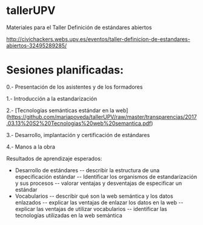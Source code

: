# tallerUPV
Materiales para el Taller Definición de estándares abiertos

http://civichackers.webs.upv.es/eventos/taller-definicion-de-estandares-abiertos-32495289285/

# Sesiones planificadas:

0.- Presentación de los asistentes y de los formadores

1.- Introducción a la estandarización

2.- [Tecnologías semánticas estándar en la web] (https://github.com/mariapoveda/tallerUPV/raw/master/transparencias/2017.03.13%20S2%20Tecnologias%20web%20semantica.pdf)

3.- Desarrollo, implantación y certificación de estándares  

4.- Manos a la obra 


Resultados de aprendizaje esperados:

- Desarrollo de estándares
  -- describir la estructura de una especificación estándar
  -- Identificar los organismos de estandarización y sus procesos 
  -- valorar ventajas y desventajas de especificar un estándar
-	Vocabularios
  -- describir qué son la web semántica y los datos enlazados
  -- explicar las ventajas de enlazar los datos en la web
  -- explicar las ventajas de utilizar vocabularios
  -- identificar las tecnologías utilizadas en la web semántica
